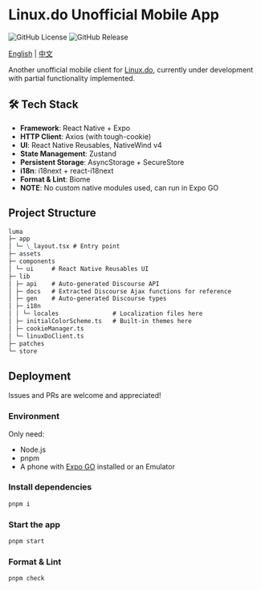# **L**inux.do **U**nofficial **M**obile **A**pp

![GitHub License](https://img.shields.io/github/license/yuhanawa/luma)
![GitHub Release](https://img.shields.io/github/v/release/yuhanawa/luma)

[English](README-en.md) | [中文](README.md)

Another unofficial mobile client for [Linux.do](https://linux.do/), currently under development with partial functionality implemented.

## 🛠 Tech Stack

- **Framework**: React Native + Expo
- **HTTP Client**: Axios (with tough-cookie)
- **UI**: React Native Reusables, NativeWind v4
- **State Management**: Zustand
- **Persistent Storage**: AsyncStorage + SecureStore
- **i18n**: i18next + react-i18next
- **Format & Lint**: Biome
- **NOTE**: No custom native modules used, can run in Expo GO

## Project Structure

```md
luma
├─ app
│ └─ \_layout.tsx # Entry point
├─ assets
├─ components
│ └─ ui     # React Native Reusables UI
├─ lib
│ ├─ api    # Auto-generated Discourse API
│ ├─ docs   # Extracted Discourse Ajax functions for reference
│ ├─ gen    # Auto-generated Discourse types
│ ├─ i18n
│ │ └─ locales               # Localization files here
│ ├─ initialColorScheme.ts   # Built-in themes here
│ ├─ cookieManager.ts
│ └─ linuxDoClient.ts
├─ patches
└─ store
```

## Deployment

Issues and PRs are welcome and appreciated!

### Environment

Only need:

- Node.js
- pnpm
- A phone with [Expo GO](https://expo.dev/go) installed or an Emulator

### Install dependencies

```bash
pnpm i
```

### Start the app

```bash
pnpm start
```

### Format & Lint

```bash
pnpm check
```
